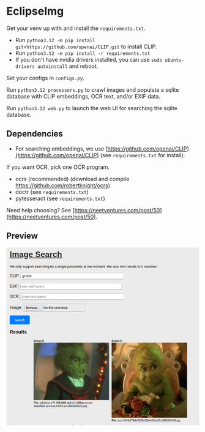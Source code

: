 # EclipseImg

Get your venv up with and install the `requirements.txt`.
- Run `python3.12 -m pip install git+https://github.com/openai/CLIP.git` to install CLIP.
- Run `python3.12 -m pip install -r requirements.txt`
- If you don't have nvidia drivers installed, you can use `sudo ubuntu-drivers autoinstall` and reboot.

Set your configs in `configs.py`.

Run `python3.12 processors.py` to crawl images and populate a sqlite database with CLIP embeddings, OCR text, and/or EXIF data.

Run `python3.12 web.py` to launch the web UI for searching the sqlite database.

## Dependencies

- For searching embeddings, we use [https://github.com/openai/CLIP](https://github.com/openai/CLIP) (see `requirements.txt` for install).

If you want OCR, pick one OCR program.

- ocrs (recommended) (download and compile https://github.com/robertknight/ocrs)
- doctr (see `requirements.txt`)
- pytesseract (see `requirements.txt`)

Need help choosing? See [https://neetventures.com/post/50](https://neetventures.com/post/50).

## Preview

![preview](preview.png)